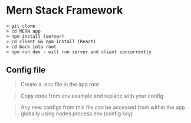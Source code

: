 # Mern Stack Framework

```
> git clone
> cd MERN app
> npm install (server)
> cd client && npm install (React)
> cd back into root
> npm run dev - will run server and client concurrently
```

## Config file

> Create a .env file in the app root

> Copy code from env.example and replace with your config

> Any new configs from this file can be accessed from within the app globally using nodes process.env.(config key)